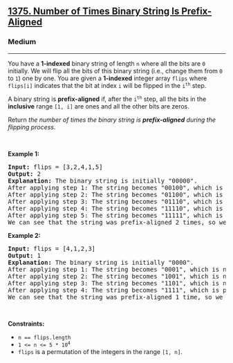 <h2><a href="https://leetcode.com/problems/number-of-times-binary-string-is-prefix-aligned/">1375. Number of Times Binary String Is Prefix-Aligned</a></h2><h3>Medium</h3><hr><div style="user-select: auto;"><p style="user-select: auto;">You have a <strong style="user-select: auto;">1-indexed</strong> binary string of length <code style="user-select: auto;">n</code> where all the bits are <code style="user-select: auto;">0</code> initially. We will flip all the bits of this binary string (i.e., change them from <code style="user-select: auto;">0</code> to <code style="user-select: auto;">1</code>) one by one. You are given a <strong style="user-select: auto;">1-indexed</strong> integer array <code style="user-select: auto;">flips</code> where <code style="user-select: auto;">flips[i]</code> indicates that the bit at index <code style="user-select: auto;">i</code> will be flipped in the <code style="user-select: auto;">i<sup style="user-select: auto;">th</sup></code> step.</p>

<p style="user-select: auto;">A binary string is <strong style="user-select: auto;">prefix-aligned</strong> if, after the <code style="user-select: auto;">i<sup style="user-select: auto;">th</sup></code> step, all the bits in the <strong style="user-select: auto;">inclusive</strong> range <code style="user-select: auto;">[1, i]</code> are ones and all the other bits are zeros.</p>

<p style="user-select: auto;">Return <em style="user-select: auto;">the number of times the binary string is <strong style="user-select: auto;">prefix-aligned</strong> during the flipping process</em>.</p>

<p style="user-select: auto;">&nbsp;</p>
<p style="user-select: auto;"><strong style="user-select: auto;">Example 1:</strong></p>

<pre style="user-select: auto;"><strong style="user-select: auto;">Input:</strong> flips = [3,2,4,1,5]
<strong style="user-select: auto;">Output:</strong> 2
<strong style="user-select: auto;">Explanation:</strong> The binary string is initially "00000".
After applying step 1: The string becomes "00100", which is not prefix-aligned.
After applying step 2: The string becomes "01100", which is not prefix-aligned.
After applying step 3: The string becomes "01110", which is not prefix-aligned.
After applying step 4: The string becomes "11110", which is prefix-aligned.
After applying step 5: The string becomes "11111", which is prefix-aligned.
We can see that the string was prefix-aligned 2 times, so we return 2.
</pre>

<p style="user-select: auto;"><strong style="user-select: auto;">Example 2:</strong></p>

<pre style="user-select: auto;"><strong style="user-select: auto;">Input:</strong> flips = [4,1,2,3]
<strong style="user-select: auto;">Output:</strong> 1
<strong style="user-select: auto;">Explanation:</strong> The binary string is initially "0000".
After applying step 1: The string becomes "0001", which is not prefix-aligned.
After applying step 2: The string becomes "1001", which is not prefix-aligned.
After applying step 3: The string becomes "1101", which is not prefix-aligned.
After applying step 4: The string becomes "1111", which is prefix-aligned.
We can see that the string was prefix-aligned 1 time, so we return 1.
</pre>

<p style="user-select: auto;">&nbsp;</p>
<p style="user-select: auto;"><strong style="user-select: auto;">Constraints:</strong></p>

<ul style="user-select: auto;">
	<li style="user-select: auto;"><code style="user-select: auto;">n == flips.length</code></li>
	<li style="user-select: auto;"><code style="user-select: auto;">1 &lt;= n &lt;= 5 * 10<sup style="user-select: auto;">4</sup></code></li>
	<li style="user-select: auto;"><code style="user-select: auto;">flips</code> is a permutation of the integers in the range <code style="user-select: auto;">[1, n]</code>.</li>
</ul>
</div>